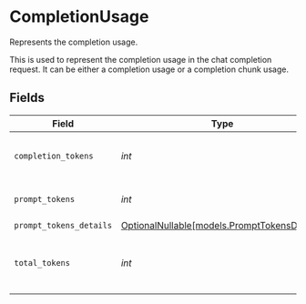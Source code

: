 # CompletionUsage

Represents the completion usage.

This is used to represent the completion usage in the chat completion request.
It can be either a completion usage or a completion chunk usage.


## Fields

| Field                                                                            | Type                                                                             | Required                                                                         | Description                                                                      | Example                                                                          |
| -------------------------------------------------------------------------------- | -------------------------------------------------------------------------------- | -------------------------------------------------------------------------------- | -------------------------------------------------------------------------------- | -------------------------------------------------------------------------------- |
| `completion_tokens`                                                              | *int*                                                                            | :heavy_check_mark:                                                               | Number of tokens in the completion.                                              | 12                                                                               |
| `prompt_tokens`                                                                  | *int*                                                                            | :heavy_check_mark:                                                               | Number of tokens in the prompt.                                                  | 9                                                                                |
| `prompt_tokens_details`                                                          | [OptionalNullable[models.PromptTokensDetails]](../models/prompttokensdetails.md) | :heavy_minus_sign:                                                               | N/A                                                                              |                                                                                  |
| `total_tokens`                                                                   | *int*                                                                            | :heavy_check_mark:                                                               | Total number of tokens used (prompt + completion).                               | 21                                                                               |